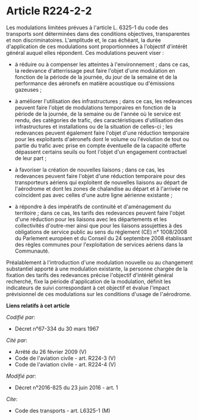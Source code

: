 # Article R224-2-2

Les modulations limitées prévues  à l'article L. 6325-1 du code des transports  sont déterminées dans des conditions
objectives, transparentes et non discriminatoires. L'amplitude et, le cas échéant, la durée d'application de ces modulations
sont proportionnées à l'objectif d'intérêt général auquel elles répondent. Ces modulations peuvent viser :

- à réduire ou à compenser les atteintes à l'environnement ; dans ce cas, la redevance d'atterrissage peut faire l'objet
d'une modulation en fonction de la période de la journée, du jour de la semaine et de la performance des aéronefs en matière
acoustique ou d'émissions gazeuses ;

- à améliorer l'utilisation des infrastructures ; dans ce cas, les redevances peuvent faire l'objet de modulations
temporaires en fonction de la période de la journée, de la semaine ou de l'année où le service est rendu, des catégories de
trafic, des caractéristiques d'utilisation des infrastructures et installations ou de la situation de celles-ci ; les
redevances peuvent également faire l'objet d'une réduction temporaire pour les exploitants d'aéronefs dont le volume ou
l'évolution de tout ou partie du trafic avec prise en compte éventuelle de la capacité offerte dépassent certains seuils ou
font l'objet d'un engagement contractuel de leur part ;

- à favoriser la création de nouvelles liaisons ; dans ce cas, les redevances peuvent faire l'objet d'une réduction
temporaire pour des transporteurs aériens qui exploitent de nouvelles liaisons au départ de l'aérodrome et dont les zones de
chalandise au départ et à l'arrivée ne coïncident pas avec celles d'une autre ligne aérienne existante ;

- à répondre à des impératifs de continuité et d'aménagement du territoire ; dans ce cas, les tarifs des redevances peuvent
faire l'objet d'une réduction pour les liaisons avec les départements et les collectivités d'outre-mer ainsi que pour les
liaisons assujetties à des obligations de service public au sens du règlement (CE) n° 1008/2008 du Parlement européen et du
Conseil du 24 septembre 2008 établissant des règles communes pour l'exploitation de services aériens dans la Communauté. 

Préalablement à l'introduction d'une modulation nouvelle ou au changement substantiel apporté à une modulation existante, la
personne chargée de la fixation des tarifs des redevances précise l'objectif d'intérêt général recherché, fixe la période
d'application de la modulation, définit les indicateurs de suivi correspondant à cet objectif et évalue l'impact prévisionnel
de ces modulations sur les conditions d'usage de l'aérodrome.

**Liens relatifs à cet article**

_Codifié par_:

  - Décret n°67-334 du 30 mars 1967

_Cité par_:

  - Arrêté du 26 février 2009 (V)
  - Code de l'aviation civile - art. R224-3 (V)
  - Code de l'aviation civile - art. R224-4 (V)

_Modifié par_:

  - Décret n°2016-825 du 23 juin 2016 - art. 1

_Cite_:

  - Code des transports - art. L6325-1 (M)
